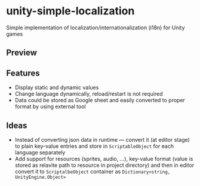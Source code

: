 # unity-simple-localization
 
Simple implementation of localization/internationalization (i18n) for Unity games

## Preview

## Features
- Display static and dynamic values
- Change language dynamically, reload/restart is not required
- Data could be stored as Google sheet and easily converted to proper format by using external tool

## Ideas
- Instead of converting json data in runtime — convert it (at editor stage) to plain key-value entries and store in `ScriptableObject` for each language separately
- Add support for resources (sprites, audio, ...), key-value format (value is stored as relavite path to resource in project directory) and then in editor convert it to `ScriptalbeObject` container as `Dictionary<string, UnityEngine.Object>`
